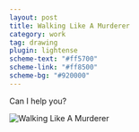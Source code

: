 ```yaml
---
layout: post
title: Walking Like A Murderer
category: work
tag: drawing
plugin: lightense
scheme-text: "#ff5700"
scheme-link: "#ff8500"
scheme-bg: "#920000"
---
```


Can I help you?

<p><img src="{{ site.file }}/work/walking_like_a_murderer.jpg" alt="Walking Like A Murderer" data-lightense-background="#920000"></p>
